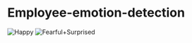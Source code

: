 # Employee-emotion-detection


![Happy](https://github.com/rajatmaurya702/Employee-emotion-detection/assets/55584680/845cf2a1-6a28-4bf3-8c3f-5e0579014d39)
![Fearful+Surprised](https://github.com/rajatmaurya702/Employee-emotion-detection/assets/55584680/f574ed96-6b85-47e8-a10e-83d22cedcf88)
